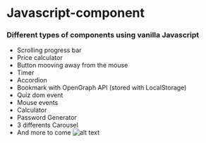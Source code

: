 # Javascript-component
### Different types of components using vanilla Javascript
* Scrolling progress bar
* Price calculator
* Button mooving away from the mouse
* Timer
* Accordion
* Bookmark with OpenGraph API (stored with LocalStorage)
* Quiz dom event
* Mouse events
* Calculator
* Password Generator
* 3 differents Carousel
* And more to come
![alt text](https://i.ibb.co/QNKGCXN/Capture-d-e-cran-2021-07-02-a-14-42-10.png)
